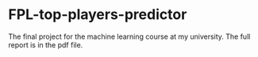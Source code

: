 # FPL-top-players-predictor
The final project for the machine learning course at my university. The full report is in the pdf file.